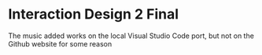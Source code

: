 # Interaction Design 2 Final

The music added works on the local Visual Studio Code port, but not on the Github website for some reason
